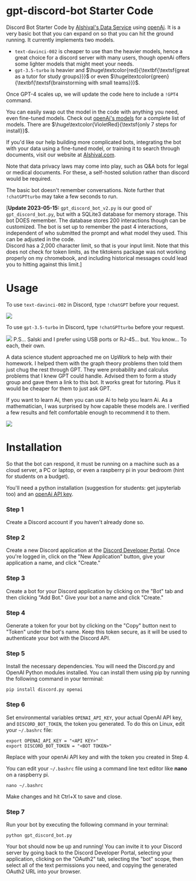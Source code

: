 # gpt-discord-bot Starter Code
Discord Bot Starter Code by [Alshival's Data Service](https://alshival.com) using [openAi](https://openai.com/). It is a very basic bot that you can expand on so that you can hit the ground running. It currently implements two models. 

  * `text-davinci-002` is cheaper to use than the heavier models, hence a great choice for a discord server with many users, though openAi offers some lighter models that might meet your needs. 
  * `gpt-3.5-turbo` is heavier and $\huge\textcolor{red}{\textbf{\textsf{great as a tutor for study groups}}}$  or even $\huge\textcolor{green}{\textbf{\textsf{brainstorming with small teams}}}$.
  
Once GPT-4 scales up, we will update the code here to include a `!GPT4` command.
  
  You can easily swap out the model in the code with anything you need, even fine-tuned models. Check out [openAi's models](https://platform.openai.com/docs/models) for a complete list of models. There are $\huge\textcolor{VioletRed}{\textsf{only 7 steps for install}}$.

If you'd like our help building more complicated bots, integrating the bot with your data using a fine-tuned model, or training it to search through documents, visit our website at [Alshival.com](https://alshival.com).

Note that data privacy laws may come into play, such as Q&A bots for legal or medical documents. For these, a self-hosted solution rather than discord would be required.

The basic bot doesn't remember conversations. Note further that `!chatGPTturbo` may take a few seconds to run.

[**Update 2023-05-15:** `gpt_discord_bot_v2.py` is our good ol' `gpt_discord_bot.py`, but with a SQLite3 database for memory storage. This bot DOES remember. The database stores 200 interactions though can be customized. The bot is set up to remember the past 4 interactions, independent of who submitted the prompt and what model they used. This can be adjusted in the code.  
Discord has a 2,000 character limit, so that is your input limit. Note that this does not check for token limits, as the tiktokens package was not working properly on my chromebook, and including historical messages could lead you to hitting against this limit.]

# Usage
To use `text-davinci-002` in Discord, type `!chatGPT` before your request.


<img src="https://github.com/alshival/gpt-discord-bot/blob/main/.meta/Screenshot%202023-05-05%204.16.58%20AM.png?raw=true">

To use `gpt-3.5-turbo` in Discord, type `!chatGPTturbo` before your request.

<img src="https://github.com/alshival/gpt-discord-bot/blob/main/.meta/Screenshot%202023-05-05%2011.50.53%20PM.png?raw=true">
P.S... Salski and I prefer using USB ports or RJ-45... but. You know... To each, their own.

A data science student approached me on UpWork to help with their homework. I helped them with the graph theory problems then told them just chug the rest through GPT. They were probability and calculus problems that I knew GPT could handle.  Advised them to form a study group and gave them a link to this bot. It works great for tutoring. Plus it would be cheaper for them to just ask GPT.

If you want to learn Ai, then you can use Ai to help you learn Ai. As a mathematician, I was surprised by how capable these models are. I verified a few results and felt comfortable enough to recommend it to them.

<img src="https://github.com/alshival/gpt-discord-bot/blob/main/.meta/Screenshot%202023-05-12%202.37.22%20AM.png?raw=true">


# Installation

So that the bot can respond, it must be running on a machine such as a cloud server, a PC or laptop, or even a raspberry pi in your bedroom (hint for students on a budget).

You'll need a python installation (suggestion for students: get jupyterlab too) and an [openAi API key](https://platform.openai.com/account/api-keys).

### Step 1
Create a Discord account if you haven't already done so.

### Step 2
Create a new Discord application at the [Discord Developer Portal](https://discord.com/login?redirect_to=%2Fdevelopers%2Fapplications). Once you're logged in, click on the "New Application" button, give your application a name, and click "Create."

### Step 3
Create a bot for your Discord application by clicking on the "Bot" tab and then clicking "Add Bot." Give your bot a name and click "Create."

### Step 4
Generate a token for your bot by clicking on the "Copy" button next to "Token" under the bot's name. Keep this token secure, as it will be used to authenticate your bot with the Discord API.

### Step 5
Install the necessary dependencies. You will need the Discord.py and OpenAI Python modules installed. You can install them using pip by running the following command in your terminal:

```
pip install discord.py openai
```

### Step 6
Set environmental variables `OPENAI_API_KEY`, your actual OpenAI API key, and `DISCORD_BOT_TOKEN`, the token you generated. To do this on Linux, edit your `~/.bashrc` file:

```
export OPENAI_API_KEY = "<API KEY>"
export DISCORD_BOT_TOKEN = "<BOT TOKEN>"
```
Replace <API KEY> with your openAi API key and <BOT TOKEN> with the token you created in Step 4.

You can edit your `~/.bashrc` file using a command line text editor like **nano** on a raspberry pi. 
```
nano ~/.bashrc
```
Make changes and hit Ctrl+X to save and close.

### Step 7
Run your bot by executing the following command in your terminal:

```
python gpt_discord_bot.py
```

Your bot should now be up and running! You can invite it to your Discord server by going back to the Discord Developer Portal, selecting your application, clicking on the "OAuth2" tab, selecting the "bot" scope, then select all of the text permissions you need, and copying the generated OAuth2 URL into your browser.
